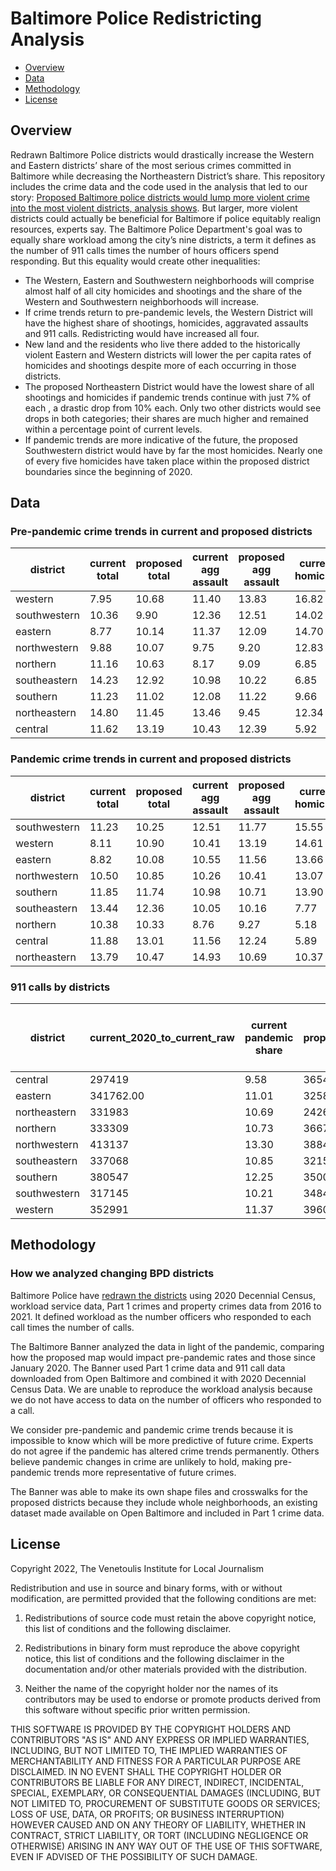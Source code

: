 Baltimore Police Redistricting Analysis
================

  - [Overview](#overview)
  - [Data](#data)
  - [Methodology](#method)
  - [License](#license)

## Overview

Redrawn Baltimore Police districts would drastically increase the Western and Eastern districts’ share of the most serious crimes committed in Baltimore while decreasing the Northeastern District’s share. This repository includes the crime data and the code used in the analysis that led to our story: [Proposed Baltimore police districts would lump more violent crime into the most violent districts, analysis shows](https://www.thebaltimorebanner.com/community/criminal-justice/proposed-baltimore-police-districts-would-lump-more-violent-crime-into-the-most-violent-districts-CILC2U6DHZGURJY5SQQJ3ZPDHM/). But larger, more violent districts could actually be beneficial for Baltimore if police equitably realign resources, experts say.
The Baltimore Police Department's goal was to equally share workload among the city’s nine districts, a term it defines as the number of 911 calls times the number of hours officers spend responding. But this equality would create other inequalities:
- The Western, Eastern and Southwestern neighborhoods will comprise almost half of all city homicides and shootings and the share of the Western and Southwestern neighborhoods will increase.
- If crime trends return to pre-pandemic levels, the Western District will have the highest share of shootings, homicides, aggravated assaults and 911 calls. Redistricting would have increased all four.
- New land and the residents who live there added to the historically violent Eastern and Western districts will lower the per capita rates of homicides and shootings despite more of each occurring in those districts.
- The proposed Northeastern District would have the lowest share of all shootings and homicides if pandemic trends continue with just 7% of each , a drastic drop from 10% each. Only two other districts would see drops in both categories; their shares are much higher and remained within a percentage point of current levels.
- If pandemic trends are more indicative of the future, the proposed Southwestern district would have by far the most homicides. Nearly one of every five homicides have taken place within the proposed district boundaries since the beginning of 2020.

<a id="data"></a>
## Data

### Pre-pandemic crime trends in current and proposed districts
district | current total | proposed total | current agg assault | proposed agg assault | current homicide | proposed homicide | current shooting | proposed shooting
--- | --- | --- | --- | --- | --- | --- | --- | ---
western | 7.95 | 10.68 | 11.40 | 13.83 | 16.82 | 17.63 | 16.93 | 18.25
southwestern | 10.36 | 9.90 | 12.36 | 12.51 | 14.02 | 16.07 | 14.04 | 15.89
eastern | 8.77 | 10.14 | 11.37 | 12.09 | 14.70 | 14.77 | 14.74 | 13.84
northwestern | 9.88 | 10.07 | 9.75 | 9.20 | 12.83 | 12.09 | 11.02 | 10.36
northern | 11.16 | 10.63 | 8.17 | 9.09 | 6.85 | 9.53 | 6.85 | 9.01
southeastern | 14.23 | 12.92 | 10.98 | 10.22 | 6.85 | 7.91 | 6.60 | 7.86
southern | 11.23 | 11.02 | 12.08 | 11.22 | 9.66 | 7.79 | 11.30 | 9.56
northeastern | 14.80 | 11.45 | 13.46 | 9.45 | 12.34 | 7.73 | 11.40 | 7.55
central | 11.62 | 13.19 | 10.43 | 12.39 | 5.92 | 6.48 | 7.13 | 7.68

### Pandemic crime trends in current and proposed districts
district | current total | proposed total | current agg assault | proposed agg assault | current homicide | proposed homicide | current shooting | proposed shooting
--- | --- | --- | --- | --- | --- | --- | --- | ---
southwestern | 11.23 | 10.25 | 12.51 | 11.77 | 15.55 | 19.08 | 13.91 | 15.47
western | 8.11 | 10.90 | 10.41 | 13.19 | 14.61 | 14.61 | 13.65 | 15.79
eastern | 8.82 | 10.08 | 10.55 | 11.56 | 13.66 | 14.02 | 15.33 | 13.14
northwestern | 10.50 | 10.85 | 10.26 | 10.41 | 13.07 | 12.25 | 10.48 | 9.84
southern | 11.85 | 11.74 | 10.98 | 10.71 | 13.90 | 10.72 | 12.35 | 11.52
southeastern | 13.44 | 12.36 | 10.05 | 10.16 | 7.77 | 7.77 | 8.15 | 9.45
northern | 10.38 | 10.33 | 8.76 | 9.27 | 5.18 | 7.66 | 6.27 | 8.35
central | 11.88 | 13.01 | 11.56 | 12.24 | 5.89 | 7.30 | 9.83 | 9.39
northeastern | 13.79 | 10.47 | 14.93 | 10.69 | 10.37 | 6.60 | 10.03 | 7.06

### 911 calls by districts
district | current_2020_to_current_raw | current pandemic share | proposed_2020_to_current_raw | proposed pandemic share | current_2015_to_2020_raw | current 2015 to 2020 share | proposed_2015_to_2020_raw | proposed 2015 to 2020 share
--- | --- | --- | --- | --- | --- | --- | --- | ---
central | 297419 | 9.58 | 365429 | 11.77 | 262037 | 10.84 | 300309 | 12.42
eastern | 341762.00 | 11.01 | 325825.00 | 10.49 | 256870.00 | 10.63 | 261670.00 | 10.82
northeastern | 331983 | 10.69 | 242664 | 7.81 | 308085 | 12.74 | 215057 | 8.90
northern | 333309 | 10.73 | 366725 | 11.81 | 257046 | 10.63 | 267274 | 11.06
northwestern | 413137 | 13.30 | 388408 | 12.51 | 225674 | 9.34 | 233717 | 9.67
southeastern | 337068 | 10.85 | 321590 | 10.36 | 269178 | 11.13 | 247873 | 10.25
southern | 380547 | 12.25 | 350034 | 11.27 | 261374 | 10.81 | 250244 | 10.35
southwestern | 317145 | 10.21 | 348457 | 11.22 | 291332 | 12.05 | 294302 | 12.17
western | 352991 | 11.37 | 396045 | 12.75 | 285900 | 11.83 | 346869 | 14.35

<a id="method"></a>

## Methodology

### How we analyzed changing BPD districts

Baltimore Police have [redrawn the districts](https://www.baltimorepolice.org/redistricting) using 2020 Decennial Census, workload service data, Part 1 crimes and property crimes data from 2016 to 2021. It defined workload as the number officers who responded to each call times the number of calls.

The Baltimore Banner analyzed the data in light of the pandemic, comparing how the proposed map would impact pre-pandemic rates and those since January 2020. The Banner used Part 1 crime data and 911 call data downloaded from Open Baltimore and combined it with 2020 Decennial Census Data. We are unable to reproduce the workload analysis because we do not have access to data on the number of officers who responded to a call.

We consider pre-pandemic and pandemic crime trends because it is impossible to know which will be more predictive of future crime. Experts do not agree if the pandemic has altered crime trends permanently. Others believe pandemic changes in crime are unlikely to hold, making pre-pandemic trends more representative of future crimes.

The Banner was able to make its own shape files and crosswalks for the proposed districts because they include whole neighborhoods, an existing dataset made available on Open Baltimore and included in Part 1 crime data.

<a id="license"></a>

## License

Copyright 2022, The Venetoulis Institute for Local Journalism

Redistribution and use in source and binary forms, with or without modification, are permitted provided that the following conditions are met:

1. Redistributions of source code must retain the above copyright notice, this list of conditions and the following disclaimer.

2. Redistributions in binary form must reproduce the above copyright notice, this list of conditions and the following disclaimer in the documentation and/or other materials provided with the distribution.

3. Neither the name of the copyright holder nor the names of its contributors may be used to endorse or promote products derived from this software without specific prior written permission.

THIS SOFTWARE IS PROVIDED BY THE COPYRIGHT HOLDERS AND CONTRIBUTORS "AS IS" AND ANY EXPRESS OR IMPLIED WARRANTIES, INCLUDING, BUT NOT LIMITED TO, THE IMPLIED WARRANTIES OF MERCHANTABILITY AND FITNESS FOR A PARTICULAR PURPOSE ARE DISCLAIMED. IN NO EVENT SHALL THE COPYRIGHT HOLDER OR CONTRIBUTORS BE LIABLE FOR ANY DIRECT, INDIRECT, INCIDENTAL, SPECIAL, EXEMPLARY, OR CONSEQUENTIAL DAMAGES (INCLUDING, BUT NOT LIMITED TO, PROCUREMENT OF SUBSTITUTE GOODS OR SERVICES; LOSS OF USE, DATA, OR PROFITS; OR BUSINESS INTERRUPTION) HOWEVER CAUSED AND ON ANY THEORY OF LIABILITY, WHETHER IN CONTRACT, STRICT LIABILITY, OR TORT (INCLUDING NEGLIGENCE OR OTHERWISE) ARISING IN ANY WAY OUT OF THE USE OF THIS SOFTWARE, EVEN IF ADVISED OF THE POSSIBILITY OF SUCH DAMAGE.
